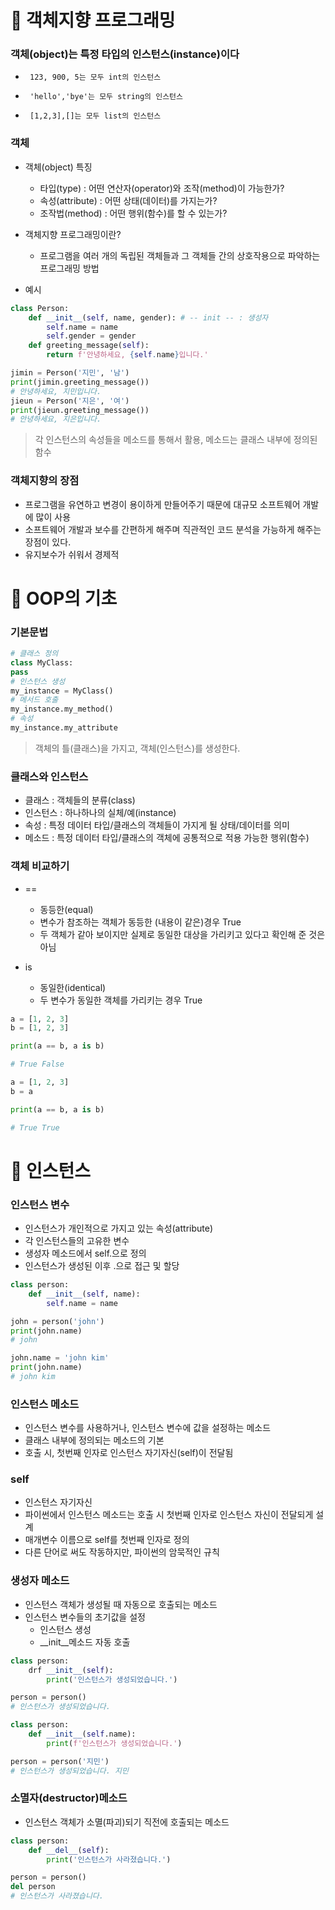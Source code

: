 # 📌 객체지향 프로그래밍
### 객체(object)는 특정 타입의 인스턴스(instance)이다

-      123, 900, 5는 모두 int의 인스턴스
-      'hello','bye'는 모두 string의 인스턴스
-      [1,2,3],[]는 모두 list의 인스턴스


### 객체

-   객체(object) 특징
    - 타입(type) : 어떤 연산자(operator)와 조작(method)이 가능한가?
    - 속성(attribute) : 어떤 상태(데이터)를 가지는가?
    - 조작법(method) : 어떤 행위(함수)를 할 수 있는가?


- 객체지향 프로그래밍이란?
    - 프로그램을 여러 개의 독립된 객체들과 그 객체들 간의 상호작용으로 파악하는 프로그래밍 방법

- 예시
```python
class Person:
    def __init__(self, name, gender): # -- init -- : 생성자
        self.name = name
        self.gender = gender
    def greeting_message(self):
        return f'안녕하세요, {self.name}입니다.'
```
```python
jimin = Person('지민', '남')
print(jimin.greeting_message())
# 안녕하세요, 지민입니다.
jieun = Person('지은', '여')
print(jieun.greeting_message())
# 안녕하세요, 지은입니다.
```
> 각 인스턴스의 속성들을 메소드를 통해서 활용, 메소드는 클래스 내부에 정의된 함수

### 객체지향의 장점
- 프로그램을 유연하고 변경이 용이하게 만들어주기 때문에 대규모 소프트웨어 개발에 많이 사용
- 소프트웨어 개발과 보수를 간편하게 해주며 직관적인 코드 분석을 가능하게 해주는 장점이 있다.
- 유지보수가 쉬워서 경제적

# 📌 OOP의 기초

### 기본문법
```python
# 클래스 정의
class MyClass:
pass
# 인스턴스 생성
my_instance = MyClass()
# 메서드 호출
my_instance.my_method()
# 속성
my_instance.my_attribute
```
> 객체의 틀(클래스)을 가지고, 객체(인스턴스)를 생성한다.

### 클래스와 인스턴스
- 클래스 : 객체들의 분류(class)
- 인스턴스 : 하나하나의 실체/예(instance)
- 속성 : 특정 데이터 타입/클래스의 객체들이 가지게 될 상태/데이터를 의미
- 메소드 : 특정 데이터 타입/클래스의 객체에 공통적으로 적용 가능한 행위(함수)

### 객체 비교하기
- ==
    - 동등한(equal)
    - 변수가 참조하는 객체가 동등한 (내용이 같은)경우 True
    - 두 객체가 같아 보이지만 실제로 동일한 대상을 가리키고 있다고 확인해 준 것은 아님

- is
    - 동일한(identical)
    - 두 변수가 동일한 객체를 가리키는 경우 True

```python
a = [1, 2, 3]
b = [1, 2, 3]

print(a == b, a is b)

# True False

a = [1, 2, 3]
b = a

print(a == b, a is b)

# True True
```

# 📌 인스턴스
### 인스턴스 변수
- 인스턴스가 개인적으로 가지고 있는 속성(attribute)
- 각 인스턴스들의 고유한 변수
- 생성자 메소드에서 self.<name>으로 정의
- 인스턴스가 생성된 이후 <instance>.<name>으로 접근 및 할당
```python
class person:
    def __init__(self, name):
        self.name = name

john = person('john')
print(john.name)
# john

john.name = 'john kim'
print(john.name)
# john kim
```

### 인스턴스 메소드
- 인스턴스 변수를 사용하거나, 인스턴스 변수에 값을 설정하는 메소드
- 클래스 내부에 정의되는 메소드의 기본
- 호출 시, 첫번째 인자로 인스턴스 자기자신(self)이 전달됨

### self
- 인스턴스 자기자신
- 파이썬에서 인스턴스 메소드는 호출 시 첫번째 인자로 인스턴스 자신이 전달되게 설계
- 매개변수 이름으로 self를 첫번째 인자로 정의
- 다른 단어로 써도 작동하지만, 파이썬의 암묵적인 규칙

### 생성자 메소드
- 인스턴스 객체가 생성될 때 자동으로 호출되는 메소드
- 인스턴스 변수들의 초기값을 설정
    - 인스턴스 생성
    - __init__메소드 자동 호출

```python
class person:
    drf __init__(self):
        print('인스턴스가 생성되었습니다.')

person = person()
# 인스턴스가 생성되었습니다.

class person:
    def __init__(self.name):
        print(f'인스턴스가 생성되었습니다.')

person = person('지민')
# 인스턴스가 생성되었습니다. 지민
```

### 소멸자(destructor)메소드
- 인스턴스 객체가 소멸(파괴)되기 직전에 호출되는 메소드

```python
class person:
    def __del__(self):
        print('인스턴스가 사라졌습니다.')

person = person()
del person
# 인스턴스가 사라졌습니다.
```

​    
